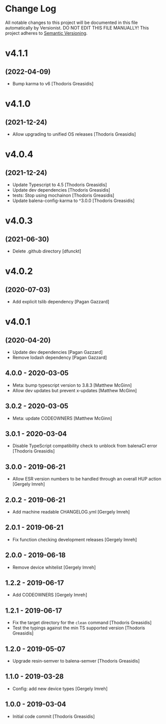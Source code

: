 # Change Log

All notable changes to this project will be documented in this file
automatically by Versionist. DO NOT EDIT THIS FILE MANUALLY!
This project adheres to [Semantic Versioning](http://semver.org/).

# v4.1.1
## (2022-04-09)

* Bump karma to v6 [Thodoris Greasidis]

# v4.1.0
## (2021-12-24)

* Allow upgrading to unified OS releases [Thodoris Greasidis]

# v4.0.4
## (2021-12-24)

* Update Typescript to 4.5 [Thodoris Greasidis]
* Update dev dependencies [Thodoris Greasidis]
* tests: Stop using mochainon [Thodoris Greasidis]
* Update balena-config-karma to ^3.0.0 [Thodoris Greasidis]

# v4.0.3
## (2021-06-30)

* Delete .github directory [dfunckt]

# v4.0.2
## (2020-07-03)

* Add explicit tslib dependency [Pagan Gazzard]

# v4.0.1
## (2020-04-20)

* Update dev dependencies [Pagan Gazzard]
* Remove lodash dependency [Pagan Gazzard]

## 4.0.0 - 2020-03-05

* Meta: bump typescript version to 3.8.3 [Matthew McGinn]
* Allow dev updates but prevent x-updates [Matthew McGinn]

## 3.0.2 - 2020-03-05

* Meta: update CODEOWNERS [Matthew McGinn]

## 3.0.1 - 2020-03-04

* Disable TypeScript compatibility check to unblock from balenaCI error [Thodoris Greasidis]

## 3.0.0 - 2019-06-21

* Allow ESR version numbers to be handled through an overall HUP action [Gergely Imreh]

## 2.0.2 - 2019-06-21

* Add machine readable CHANGELOG.yml [Gergely Imreh]

## 2.0.1 - 2019-06-21

* Fix function checking development releases [Gergely Imreh]

## 2.0.0 - 2019-06-18

* Remove device whitelist [Gergely Imreh]

## 1.2.2 - 2019-06-17

* Add CODEOWNERS [Gergely Imreh]

## 1.2.1 - 2019-06-17

* Fix the target directory for the `clean` command [Thodoris Greasidis]
* Test the typings against the min TS supported version [Thodoris Greasidis]

## 1.2.0 - 2019-05-07

* Upgrade resin-semver to balena-semver [Thodoris Greasidis]

## 1.1.0 - 2019-03-28

* Config: add new device types [Gergely Imreh]

## 1.0.0 - 2019-03-04

* Initial code commit [Thodoris Greasidis]
